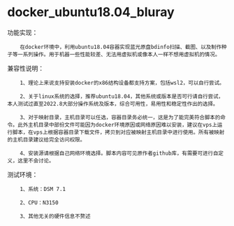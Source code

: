 # docker_ubuntu18.04_bluray

功能实现：	
		
		在docker环境中，利用ubuntu18.04容器实现蓝光原盘bdinfo扫描、截图、以及制作种子等一系列操作。用于机器一些性能较差、无法用虚拟机或像本人一样不想用虚拟机的情况。

兼容性说明：
		
		1、理论上来说支持安装docker的x86结构设备都支持方案，包括wsl2，可以自行尝试。
		
		2、关于linux系统的选择，推荐ubuntu18.04，其他系统或版本是否可行请自行尝试，本人测试过直至2022.8大部分操作系统及版本，综合可用性，易用性和稳定性作出的选择。
		
		3、对于映射目录，主机目录可以任选，容器目录务必统一，这是为了能完美符合脚本的命令。此外主机目录中部份文件可能因为docker环境原因或网络原因难以安装，建议在vps上运行脚本，在vps上根据容器目录下载文件，拷贝到对应被映射主机目录中进行使用。所有被映射的主机目录建议给完全访问权限。
		
		4、安装源请根据自己网络环境选择。脚本内容可见原作者github库，有需要可进行自定义，这里不会讨论。
		

测试环境：
		
		1、系统：DSM 7.1
		
		2、CPU：N3150
		
		3、其他无关的硬件信息不赘述
		
		
					

